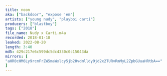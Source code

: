 ```yaml
---
title: noon
aka: ["backdoor", "expose 'em"]
artists: ["young nudy", "playboi carti"]
producers: ["blastboy"]
tags: ["2018"]
file_name: Nudy x Carti.m4a
recorded: 2018-01-18
leaked: 2022-08-20
length: 3:40
md5: 429c217e6c599dc5dc4330c0c15043da
mirrors: [
"aHR0cHM6Ly9rcmFrZW5maWxlcy5jb20vdmlldy9jd2x2TURvRmMyL2ZpbGUuaHRtbA=="
]
---
```

